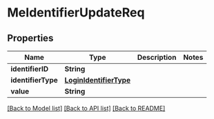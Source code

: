 # MeIdentifierUpdateReq

## Properties
Name | Type | Description | Notes
------------ | ------------- | ------------- | -------------
**identifierID** | **String** |  | 
**identifierType** | [**LoginIdentifierType**](LoginIdentifierType.md) |  | 
**value** | **String** |  | 

[[Back to Model list]](../README.md#documentation-for-models) [[Back to API list]](../README.md#documentation-for-api-endpoints) [[Back to README]](../README.md)



